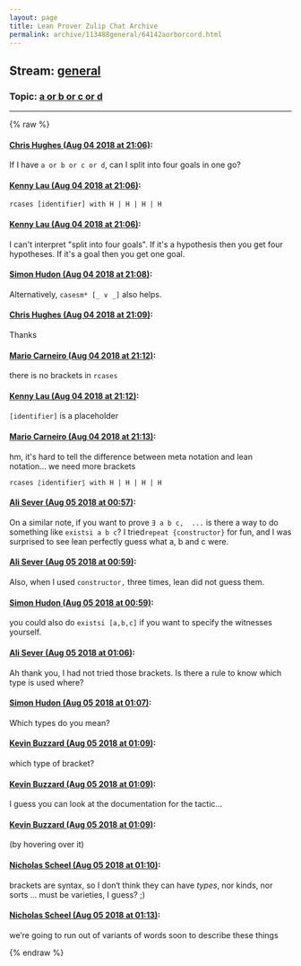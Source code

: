 ```yaml
---
layout: page
title: Lean Prover Zulip Chat Archive 
permalink: archive/113488general/64142aorborcord.html
---
```


## Stream: [general](index.html)
### Topic: [a or b or c or d](64142aorborcord.html)

---


{% raw %}
#### [ Chris Hughes (Aug 04 2018 at 21:06)](https://leanprover.zulipchat.com/#narrow/stream/113488-general/topic/a%20or%20b%20or%20c%20or%20d/near/130900638):
If I have `a or b or c or d`, can I split into four goals in one go?

#### [ Kenny Lau (Aug 04 2018 at 21:06)](https://leanprover.zulipchat.com/#narrow/stream/113488-general/topic/a%20or%20b%20or%20c%20or%20d/near/130900640):
`rcases [identifier] with H | H | H | H`

#### [ Kenny Lau (Aug 04 2018 at 21:06)](https://leanprover.zulipchat.com/#narrow/stream/113488-general/topic/a%20or%20b%20or%20c%20or%20d/near/130900647):
I can't interpret "split into four goals". If it's a hypothesis then you get four hypotheses. If it's a goal then you get one goal.

#### [ Simon Hudon (Aug 04 2018 at 21:08)](https://leanprover.zulipchat.com/#narrow/stream/113488-general/topic/a%20or%20b%20or%20c%20or%20d/near/130900700):
Alternatively, `casesm* [_ ∨ _]` also helps.

#### [ Chris Hughes (Aug 04 2018 at 21:09)](https://leanprover.zulipchat.com/#narrow/stream/113488-general/topic/a%20or%20b%20or%20c%20or%20d/near/130900707):
Thanks

#### [ Mario Carneiro (Aug 04 2018 at 21:12)](https://leanprover.zulipchat.com/#narrow/stream/113488-general/topic/a%20or%20b%20or%20c%20or%20d/near/130900812):
there is no brackets in `rcases`

#### [ Kenny Lau (Aug 04 2018 at 21:12)](https://leanprover.zulipchat.com/#narrow/stream/113488-general/topic/a%20or%20b%20or%20c%20or%20d/near/130900816):
`[identifier]` is a placeholder

#### [ Mario Carneiro (Aug 04 2018 at 21:13)](https://leanprover.zulipchat.com/#narrow/stream/113488-general/topic/a%20or%20b%20or%20c%20or%20d/near/130900836):
hm, it's hard to tell the difference between meta notation and lean notation... we need more brackets
```
rcases ⟅identifier⟆ with H | H | H | H
```

#### [ Ali Sever (Aug 05 2018 at 00:57)](https://leanprover.zulipchat.com/#narrow/stream/113488-general/topic/a%20or%20b%20or%20c%20or%20d/near/130906775):
On a similar note, if you want to prove `∃ a b c,  ...` is there a way to do something like `existsi a b c`? I tried`repeat {constructor}` for fun, and I was surprised to see lean perfectly guess what a, b and c were.

#### [ Ali Sever (Aug 05 2018 at 00:59)](https://leanprover.zulipchat.com/#narrow/stream/113488-general/topic/a%20or%20b%20or%20c%20or%20d/near/130906828):
Also, when I used `constructor,` three times, lean did not guess them.

#### [ Simon Hudon (Aug 05 2018 at 00:59)](https://leanprover.zulipchat.com/#narrow/stream/113488-general/topic/a%20or%20b%20or%20c%20or%20d/near/130906831):
you could also do `existsi [a,b,c]` if you want to specify the witnesses yourself.

#### [ Ali Sever (Aug 05 2018 at 01:06)](https://leanprover.zulipchat.com/#narrow/stream/113488-general/topic/a%20or%20b%20or%20c%20or%20d/near/130907028):
Ah thank you, I had not tried those brackets. Is there a rule to know which type is used where?

#### [ Simon Hudon (Aug 05 2018 at 01:07)](https://leanprover.zulipchat.com/#narrow/stream/113488-general/topic/a%20or%20b%20or%20c%20or%20d/near/130907038):
Which types do you mean?

#### [ Kevin Buzzard (Aug 05 2018 at 01:09)](https://leanprover.zulipchat.com/#narrow/stream/113488-general/topic/a%20or%20b%20or%20c%20or%20d/near/130907080):
which type of bracket?

#### [ Kevin Buzzard (Aug 05 2018 at 01:09)](https://leanprover.zulipchat.com/#narrow/stream/113488-general/topic/a%20or%20b%20or%20c%20or%20d/near/130907085):
I guess you can look at the documentation for the tactic...

#### [ Kevin Buzzard (Aug 05 2018 at 01:09)](https://leanprover.zulipchat.com/#narrow/stream/113488-general/topic/a%20or%20b%20or%20c%20or%20d/near/130907087):
(by hovering over it)

#### [ Nicholas Scheel (Aug 05 2018 at 01:10)](https://leanprover.zulipchat.com/#narrow/stream/113488-general/topic/a%20or%20b%20or%20c%20or%20d/near/130907138):
brackets are syntax, so I don‘t think they can have _types_, nor kinds, nor sorts ... must be varieties, I guess? ;)

#### [ Nicholas Scheel (Aug 05 2018 at 01:13)](https://leanprover.zulipchat.com/#narrow/stream/113488-general/topic/a%20or%20b%20or%20c%20or%20d/near/130907192):
we’re going to run out of variants of words soon to describe these things


{% endraw %}
